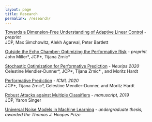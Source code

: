 ```yaml
---
layout: page
title: Research
permalink: /research/
---
```


[Towards a Dimension-Free Understanding of Adaptive Linear Control](https://arxiv.org/pdf/2103.10620.pdf) - *preprint*    
JCP, Max Simchowitz, Alekh Agarwal, Peter Bartlett

[Outside the Echo Chamber: Optimizing the Performative Risk](https://arxiv.org/pdf/2102.08570.pdf) - *preprint*   
John Miller\*, JCP\*, Tijana Zrnic\*

[Stochastic Optimization for Performative Prediction](https://arxiv.org/pdf/2006.06887.pdf) - *Neurips 2020*   
Celestine Mendler-Dunner\*, JCP\*, Tijana Zrnic\* , and Moritz Hardt 

[Performative Prediction](https://arxiv.org/pdf/2002.06673.pdf) - *ICML 2020*   
JCP\*, Tijana Zrnic\*, Celestine Mendler-Dunner, and Moritz Hardt 

[Robust Attacks against Multiple Classifiers](https://arxiv.org/pdf/1906.02816.pdf) - *manuscript, 2019*                         
JCP, Yaron Singer

[Universal Noise Models in Machine Learning](/pdfs/thesis_jcp.pdf) - *undergraduate thesis, awarded the Thomas J. Hoopes Prize* 
